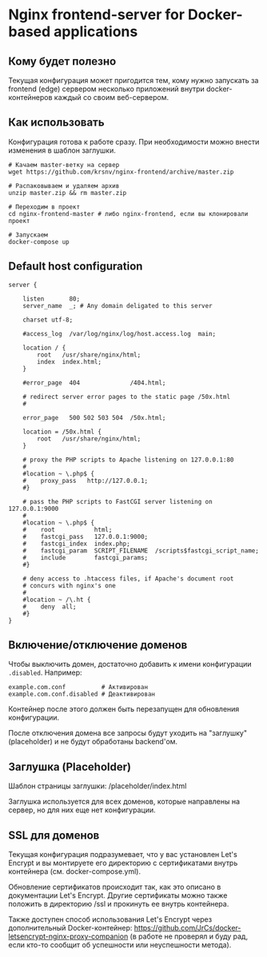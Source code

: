# Nginx frontend-server for Docker-based applications

## Кому будет полезно

Текущая конфигурация может пригодится тем, кому нужно запускать за frontend (edge)
сервером несколько приложений внутри docker-контейнеров каждый со своим веб-сервером.

## Как использовать

Конфигурация готова к работе сразу. При необходимости можно внести изменения
в шаблон заглушки.


```
# Качаем master-ветку на сервер
wget https://github.com/krsnv/nginx-frontend/archive/master.zip

# Распаковываем и удаляем архив
unzip master.zip && rm master.zip

# Переходим в проект
cd nginx-frontend-master # либо nginx-frontend, если вы клонировали проект

# Запускаем
docker-compose up

```

## Default host configuration

```
server {

    listen       80;
    server_name  _; # Any domain deligated to this server

    charset utf-8;

    #access_log  /var/log/nginx/log/host.access.log  main;

    location / {
        root   /usr/share/nginx/html;
        index  index.html;
    }

    #error_page  404              /404.html;

    # redirect server error pages to the static page /50x.html
    #
    
    error_page   500 502 503 504  /50x.html;

    location = /50x.html {
        root   /usr/share/nginx/html;
    }

    # proxy the PHP scripts to Apache listening on 127.0.0.1:80
    #
    #location ~ \.php$ {
    #    proxy_pass   http://127.0.0.1;
    #}

    # pass the PHP scripts to FastCGI server listening on 127.0.0.1:9000
    #
    #location ~ \.php$ {
    #    root           html;
    #    fastcgi_pass   127.0.0.1:9000;
    #    fastcgi_index  index.php;
    #    fastcgi_param  SCRIPT_FILENAME  /scripts$fastcgi_script_name;
    #    include        fastcgi_params;
    #}

    # deny access to .htaccess files, if Apache's document root
    # concurs with nginx's one
    #
    #location ~ /\.ht {
    #    deny  all;
    #}
}
```

## Включение/отключение доменов

Чтобы выключить домен, достаточно добавить к имени конфигурации `.disabled`.
Например:

```
example.com.conf          # Активирован
example.com.conf.disabled # Деактивирован
```

Контейнер после этого должен быть перезапущен для обновления конфигурации.

После отключения домена все запросы будут уходить на "заглушку" (placeholder)
и не будут обработаны backend'ом.

## Заглушка (Placeholder)

Шаблон страницы заглушки: /placeholder/index.html

Заглушка используется для всех доменов, которые направлены на сервер, но для них
еще нет конфигурации.

## SSL для доменов

Текущая конфигурация подразумевает, что у вас установлен Let's Encrypt и вы
монтируете его директорию с сертификатами внутрь контейнера (см. docker-compose.yml).

Обновление сертификатов происходит так, как это описано в документации
Let's Encrypt. Другие сертификаты можно также положить в директорию /ssl и прокинуть
ее внутрь контейнера.

Также доступен способ использования Let's Encrypt через дополнительный Docker-контейнер:
https://github.com/JrCs/docker-letsencrypt-nginx-proxy-companion (в работе не проверял
и буду рад, если кто-то сообщит об успешности или неуспешности метода).